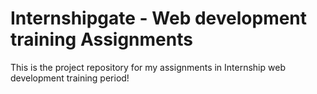 # Internshipgate - Web development training Assignments

This is the project repository for my assignments in Internship web development training period!
